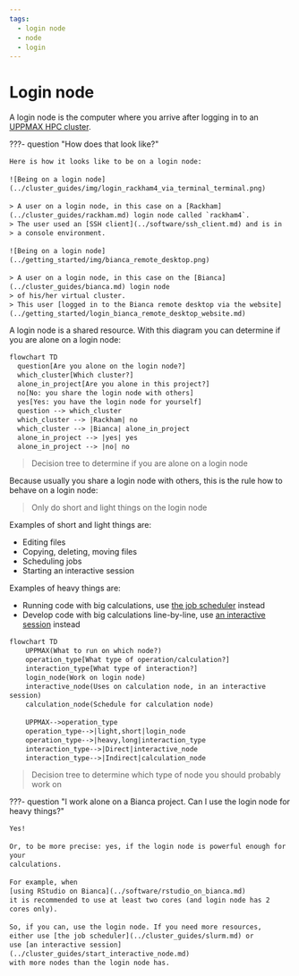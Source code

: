 ```yaml
---
tags:
  - login node
  - node
  - login
---
```


# Login node

A login node is the computer where you arrive after logging in
to an [UPPMAX HPC cluster](../cluster_guides/uppmax_cluster.md).

???- question "How does that look like?"

    Here is how it looks like to be on a login node:

    ![Being on a login node](../cluster_guides/img/login_rackham4_via_terminal_terminal.png)

    > A user on a login node, in this case on a [Rackham](../cluster_guides/rackham.md) login node called `rackham4`.
    > The user used an [SSH client](../software/ssh_client.md) and is in
    > a console environment.

    ![Being on a login node](../getting_started/img/bianca_remote_desktop.png)

    > A user on a login node, in this case on the [Bianca](../cluster_guides/bianca.md) login node
    > of his/her virtual cluster.
    > This user [logged in to the Bianca remote desktop via the website](../getting_started/login_bianca_remote_desktop_website.md)

A login node is a shared resource.
With this diagram you can determine if you are alone on a login node:

```mermaid
flowchart TD
  question[Are you alone on the login node?]
  which_cluster[Which cluster?]
  alone_in_project[Are you alone in this project?]
  no[No: you share the login node with others]
  yes[Yes: you have the login node for yourself]
  question --> which_cluster
  which_cluster --> |Rackham| no
  which_cluster --> |Bianca| alone_in_project
  alone_in_project --> |yes| yes
  alone_in_project --> |no| no
```

> Decision tree to determine if you are alone on a login node

Because usually you share a login node with others,
this is the rule how to behave on a login node:

> Only do short and light things on the login node

Examples of short and light things are:

- Editing files
- Copying, deleting, moving files
- Scheduling jobs
- Starting an interactive session

Examples of heavy things are:

- Running code with big calculations,
  use [the job scheduler](../cluster_guides/slurm.md) instead
- Develop code with big calculations line-by-line,
  use [an interactive session](../cluster_guides/start_interactive_node.md) instead

```mermaid
flowchart TD
    UPPMAX(What to run on which node?)
    operation_type[What type of operation/calculation?]
    interaction_type[What type of interaction?]
    login_node(Work on login node)
    interactive_node(Uses on calculation node, in an interactive session)
    calculation_node(Schedule for calculation node)

    UPPMAX-->operation_type
    operation_type-->|light,short|login_node
    operation_type-->|heavy,long|interaction_type
    interaction_type-->|Direct|interactive_node
    interaction_type-->|Indirect|calculation_node
```

> Decision tree to determine which type of node you should probably work on

???- question "I work alone on a Bianca project. Can I use the login node for heavy things?"

    Yes!

    Or, to be more precise: yes, if the login node is powerful enough for your
    calculations.

    For example, when
    [using RStudio on Bianca](../software/rstudio_on_bianca.md)
    it is recommended to use at least two cores (and login node has 2 cores only).

    So, if you can, use the login node. If you need more resources,
    either use [the job scheduler](../cluster_guides/slurm.md) or
    use [an interactive session](../cluster_guides/start_interactive_node.md)
    with more nodes than the login node has.
